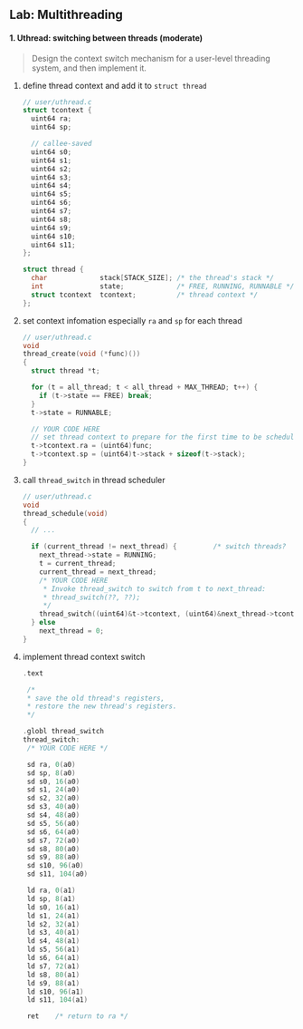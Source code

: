 ## Lab: Multithreading

#### 1. Uthread: switching between threads (moderate)

> Design the context switch mechanism for a user-level threading system, and then implement it.

1. define thread context and add it to `struct thread`
   ```c
   // user/uthread.c
   struct tcontext {
     uint64 ra;
     uint64 sp;

     // callee-saved
     uint64 s0;
     uint64 s1;
     uint64 s2;
     uint64 s3;
     uint64 s4;
     uint64 s5;
     uint64 s6;
     uint64 s7;
     uint64 s8;
     uint64 s9;
     uint64 s10;
     uint64 s11;
   };

   struct thread {
     char             stack[STACK_SIZE]; /* the thread's stack */
     int              state;             /* FREE, RUNNING, RUNNABLE */
     struct tcontext  tcontext;          /* thread context */
   };
   ```

2. set context infomation especially `ra` and `sp` for each thread

   ```c
   // user/uthread.c
   void 
   thread_create(void (*func)())
   {
     struct thread *t;

     for (t = all_thread; t < all_thread + MAX_THREAD; t++) {
       if (t->state == FREE) break;
     }
     t->state = RUNNABLE;

     // YOUR CODE HERE
     // set thread context to prepare for the first time to be scheduled
     t->tcontext.ra = (uint64)func;
     t->tcontext.sp = (uint64)t->stack + sizeof(t->stack);
   }
   ```

3. call `thread_switch` in thread scheduler

   ```c
   // user/uthread.c
   void 
   thread_schedule(void)
   {
     // ...

     if (current_thread != next_thread) {         /* switch threads?  */
       next_thread->state = RUNNING;
       t = current_thread;
       current_thread = next_thread;
       /* YOUR CODE HERE
        * Invoke thread_switch to switch from t to next_thread:
        * thread_switch(??, ??);
        */
       thread_switch((uint64)&t->tcontext, (uint64)&next_thread->tcontext);
     } else
       next_thread = 0;
   }
   ```

4. implement thread context switch

   ```c
   .text

   	/*
   	* save the old thread's registers,
   	* restore the new thread's registers.
   	*/

   .globl thread_switch
   thread_switch:
   	/* YOUR CODE HERE */

   	sd ra, 0(a0)
   	sd sp, 8(a0)
   	sd s0, 16(a0)
   	sd s1, 24(a0)
   	sd s2, 32(a0)
   	sd s3, 40(a0)
   	sd s4, 48(a0)
   	sd s5, 56(a0)
   	sd s6, 64(a0)
   	sd s7, 72(a0)
   	sd s8, 80(a0)
   	sd s9, 88(a0)
   	sd s10, 96(a0)
   	sd s11, 104(a0)

   	ld ra, 0(a1)
   	ld sp, 8(a1)
   	ld s0, 16(a1)
   	ld s1, 24(a1)
   	ld s2, 32(a1)
   	ld s3, 40(a1)
   	ld s4, 48(a1)
   	ld s5, 56(a1)
   	ld s6, 64(a1)
   	ld s7, 72(a1)
   	ld s8, 80(a1)
   	ld s9, 88(a1)
   	ld s10, 96(a1)
   	ld s11, 104(a1)

   	ret    /* return to ra */
   ```